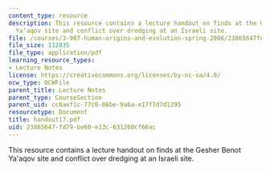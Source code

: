 ```yaml
---
content_type: resource
description: This resource contains a lecture handout on finds at the Gesher Benot
  Ya'aqov site and conflict over dredging at an Israeli site.
file: /courses/3-987-human-origins-and-evolution-spring-2006/23865647fd79be60e13c631260cf66ac_handout17.pdf
file_size: 112835
file_type: application/pdf
learning_resource_types:
- Lecture Notes
license: https://creativecommons.org/licenses/by-nc-sa/4.0/
ocw_type: OCWFile
parent_title: Lecture Notes
parent_type: CourseSection
parent_uid: cc8aef1c-77c8-86be-9a6a-e17f7d7d1295
resourcetype: Document
title: handout17.pdf
uid: 23865647-fd79-be60-e13c-631260cf66ac
---
```

This resource contains a lecture handout on finds at the Gesher Benot Ya'aqov site and conflict over dredging at an Israeli site.